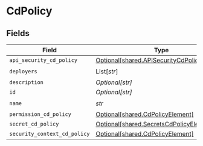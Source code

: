 # CdPolicy


## Fields

| Field                                                                                            | Type                                                                                             | Required                                                                                         | Description                                                                                      |
| ------------------------------------------------------------------------------------------------ | ------------------------------------------------------------------------------------------------ | ------------------------------------------------------------------------------------------------ | ------------------------------------------------------------------------------------------------ |
| `api_security_cd_policy`                                                                         | [Optional[shared.APISecurityCdPolicyElement]](../../models/shared/apisecuritycdpolicyelement.md) | :heavy_minus_sign:                                                                               | N/A                                                                                              |
| `deployers`                                                                                      | List[*str*]                                                                                      | :heavy_check_mark:                                                                               | N/A                                                                                              |
| `description`                                                                                    | *Optional[str]*                                                                                  | :heavy_minus_sign:                                                                               | N/A                                                                                              |
| `id`                                                                                             | *Optional[str]*                                                                                  | :heavy_minus_sign:                                                                               | N/A                                                                                              |
| `name`                                                                                           | *str*                                                                                            | :heavy_check_mark:                                                                               | N/A                                                                                              |
| `permission_cd_policy`                                                                           | [Optional[shared.CdPolicyElement]](../../models/shared/cdpolicyelement.md)                       | :heavy_minus_sign:                                                                               | N/A                                                                                              |
| `secret_cd_policy`                                                                               | [Optional[shared.SecretsCdPolicyElement]](../../models/shared/secretscdpolicyelement.md)         | :heavy_minus_sign:                                                                               | N/A                                                                                              |
| `security_context_cd_policy`                                                                     | [Optional[shared.CdPolicyElement]](../../models/shared/cdpolicyelement.md)                       | :heavy_minus_sign:                                                                               | N/A                                                                                              |